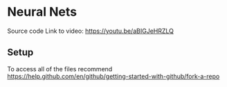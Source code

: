 # Neural Nets
Source code 
Link to video: https://youtu.be/aBIGJeHRZLQ

## Setup

To access all of the files  recommend https://help.github.com/en/github/getting-started-with-github/fork-a-repo


